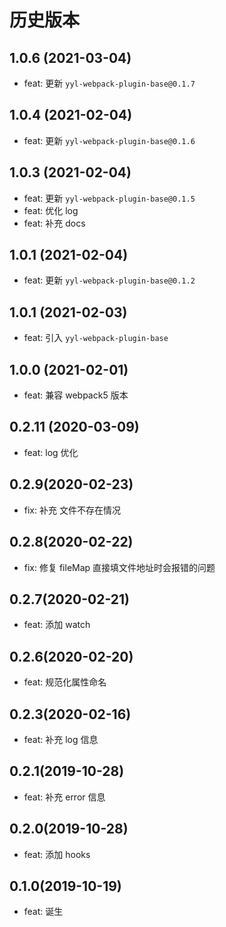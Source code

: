 # 历史版本

## 1.0.6 (2021-03-04)

- feat: 更新 `yyl-webpack-plugin-base@0.1.7`

## 1.0.4 (2021-02-04)

- feat: 更新 `yyl-webpack-plugin-base@0.1.6`

## 1.0.3 (2021-02-04)

- feat: 更新 `yyl-webpack-plugin-base@0.1.5`
- feat: 优化 log
- feat: 补充 docs

## 1.0.1 (2021-02-04)

- feat: 更新 `yyl-webpack-plugin-base@0.1.2`

## 1.0.1 (2021-02-03)

- feat: 引入 `yyl-webpack-plugin-base`

## 1.0.0 (2021-02-01)

- feat: 兼容 webpack5 版本

## 0.2.11 (2020-03-09)

- feat: log 优化

## 0.2.9(2020-02-23)

- fix: 补充 文件不存在情况

## 0.2.8(2020-02-22)

- fix: 修复 fileMap 直接填文件地址时会报错的问题

## 0.2.7(2020-02-21)

- feat: 添加 watch

## 0.2.6(2020-02-20)

- feat: 规范化属性命名

## 0.2.3(2020-02-16)

- feat: 补充 log 信息

## 0.2.1(2019-10-28)

- feat: 补充 error 信息

## 0.2.0(2019-10-28)

- feat: 添加 hooks

## 0.1.0(2019-10-19)

- feat: 诞生
